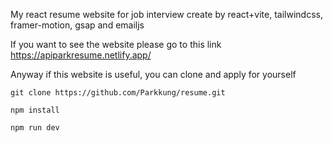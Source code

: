 My react resume website for job interview create by react+vite, tailwindcss, framer-motion, gsap and emailjs

If you want to see the website please go to this link
https://apiparkresume.netlify.app/


Anyway if this website is useful, you can clone and apply for yourself

```
git clone https://github.com/Parkkung/resume.git
```

```
npm install
```

```
npm run dev
```